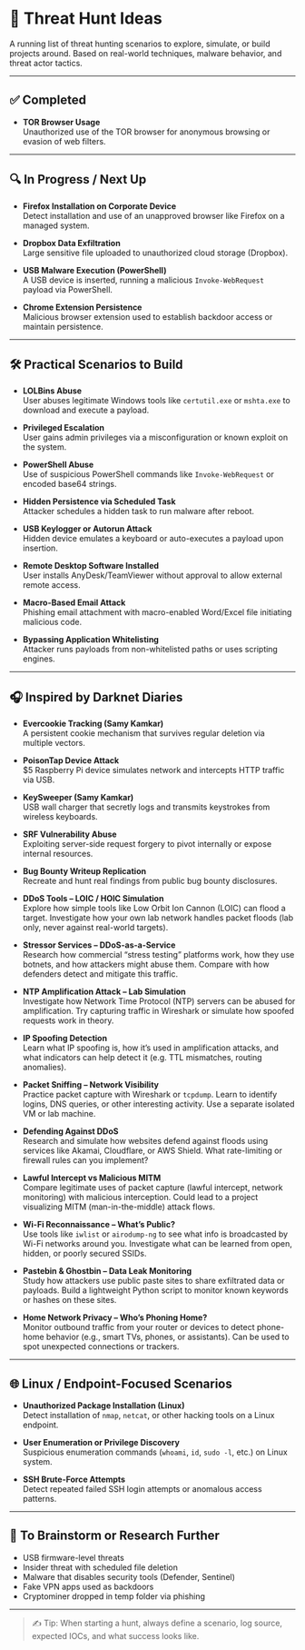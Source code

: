 # 🧠 Threat Hunt Ideas

A running list of threat hunting scenarios to explore, simulate, or build projects around. Based on real-world techniques, malware behavior, and threat actor tactics.

---

## ✅ Completed

- **TOR Browser Usage**  
  Unauthorized use of the TOR browser for anonymous browsing or evasion of web filters.

---

## 🔍 In Progress / Next Up

- **Firefox Installation on Corporate Device**  
  Detect installation and use of an unapproved browser like Firefox on a managed system.

- **Dropbox Data Exfiltration**  
  Large sensitive file uploaded to unauthorized cloud storage (Dropbox).

- **USB Malware Execution (PowerShell)**  
  A USB device is inserted, running a malicious `Invoke-WebRequest` payload via PowerShell.

- **Chrome Extension Persistence**  
  Malicious browser extension used to establish backdoor access or maintain persistence.

---

## 🛠️ Practical Scenarios to Build

- **LOLBins Abuse**  
  User abuses legitimate Windows tools like `certutil.exe` or `mshta.exe` to download and execute a payload.

- **Privileged Escalation**  
  User gains admin privileges via a misconfiguration or known exploit on the system.

- **PowerShell Abuse**  
  Use of suspicious PowerShell commands like `Invoke-WebRequest` or encoded base64 strings.

- **Hidden Persistence via Scheduled Task**  
  Attacker schedules a hidden task to run malware after reboot.

- **USB Keylogger or Autorun Attack**  
  Hidden device emulates a keyboard or auto-executes a payload upon insertion.

- **Remote Desktop Software Installed**  
  User installs AnyDesk/TeamViewer without approval to allow external remote access.

- **Macro-Based Email Attack**  
  Phishing email attachment with macro-enabled Word/Excel file initiating malicious code.

- **Bypassing Application Whitelisting**  
  Attacker runs payloads from non-whitelisted paths or uses scripting engines.

---

## 🎧 Inspired by Darknet Diaries

- **Evercookie Tracking (Samy Kamkar)**  
  A persistent cookie mechanism that survives regular deletion via multiple vectors.

- **PoisonTap Device Attack**  
  $5 Raspberry Pi device simulates network and intercepts HTTP traffic via USB.

- **KeySweeper (Samy Kamkar)**  
  USB wall charger that secretly logs and transmits keystrokes from wireless keyboards.

- **SRF Vulnerability Abuse**  
  Exploiting server-side request forgery to pivot internally or expose internal resources.

- **Bug Bounty Writeup Replication**  
  Recreate and hunt real findings from public bug bounty disclosures.

- **DDoS Tools – LOIC / HOIC Simulation**  
  Explore how simple tools like Low Orbit Ion Cannon (LOIC) can flood a target. Investigate how your own lab network handles packet floods (lab only, never against real-world targets).

- **Stressor Services – DDoS-as-a-Service**  
  Research how commercial “stress testing” platforms work, how they use botnets, and how attackers might abuse them. Compare with how defenders detect and mitigate this traffic.

- **NTP Amplification Attack – Lab Simulation**  
  Investigate how Network Time Protocol (NTP) servers can be abused for amplification. Try capturing traffic in Wireshark or simulate how spoofed requests work in theory.

- **IP Spoofing Detection**  
  Learn what IP spoofing is, how it’s used in amplification attacks, and what indicators can help detect it (e.g. TTL mismatches, routing anomalies).

- **Packet Sniffing – Network Visibility**  
  Practice packet capture with Wireshark or `tcpdump`. Learn to identify logins, DNS queries, or other interesting activity. Use a separate isolated VM or lab machine.

- **Defending Against DDoS**  
  Research and simulate how websites defend against floods using services like Akamai, Cloudflare, or AWS Shield. What rate-limiting or firewall rules can you implement?

- **Lawful Intercept vs Malicious MITM**  
  Compare legitimate uses of packet capture (lawful intercept, network monitoring) with malicious interception. Could lead to a project visualizing MITM (man-in-the-middle) attack flows.

- **Wi-Fi Reconnaissance – What’s Public?**  
  Use tools like `iwlist` or `airodump-ng` to see what info is broadcasted by Wi-Fi networks around you. Investigate what can be learned from open, hidden, or poorly secured SSIDs.

- **Pastebin & Ghostbin – Data Leak Monitoring**  
  Study how attackers use public paste sites to share exfiltrated data or payloads. Build a lightweight Python script to monitor known keywords or hashes on these sites.

- **Home Network Privacy – Who’s Phoning Home?**  
  Monitor outbound traffic from your router or devices to detect phone-home behavior (e.g., smart TVs, phones, or assistants). Can be used to spot unexpected connections or trackers.

---

## 🌐 Linux / Endpoint-Focused Scenarios

- **Unauthorized Package Installation (Linux)**  
  Detect installation of `nmap`, `netcat`, or other hacking tools on a Linux endpoint.

- **User Enumeration or Privilege Discovery**  
  Suspicious enumeration commands (`whoami`, `id`, `sudo -l`, etc.) on Linux system.

- **SSH Brute-Force Attempts**  
  Detect repeated failed SSH login attempts or anomalous access patterns.

---

## 📌 To Brainstorm or Research Further

- USB firmware-level threats  
- Insider threat with scheduled file deletion  
- Malware that disables security tools (Defender, Sentinel)  
- Fake VPN apps used as backdoors  
- Cryptominer dropped in temp folder via phishing

---

> ✍️ Tip: When starting a hunt, always define a scenario, log source, expected IOCs, and what success looks like.

